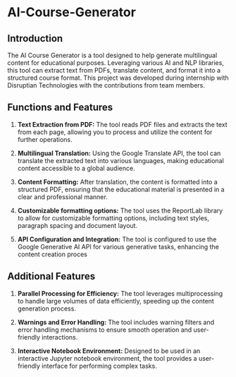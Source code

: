 # AI-Course-Generator

## Introduction

The AI Course Generator is a tool designed to help generate multilingual content for educational purposes. Leveraging various AI and NLP libraries, this tool can extract text from PDFs, translate content, and format it into a structured course format. This project was developed during internship with Disruptian Technologies with the contributions from team members.


## Functions and Features

1. **Text Extraction from PDF:** The tool reads PDF files and extracts the text from each page, allowing you to process and utilize the content for further operations.
   
2. **Multilingual Translation:** Using the Google Translate API, the tool can translate the extracted text into various languages, making educational content accessible to a global audience.

3. **Content Formatting:** After translation, the content is formatted into a structured PDF, ensuring that the educational material is presented in a clear and professional manner.

4. **Customizable formatting options:** The tool uses the ReportLab library to allow for customizable formatting options, including text styles, paragraph spacing and document layout.

5. **API Configuration and Integration:** The tool is configured to use the Google Generative AI API for various generative tasks, enhancing the content creation proces 


## Additional Features

1. **Parallel Processing for Efficiency:** The tool leverages multiprocessing to handle large volumes of data efficiently, speeding up the content generation process.

2. **Warnings and Error Handling:** The tool includes warning filters and error handling mechanisms to ensure smooth operation and user-friendly interactions.

3. **Interactive Notebook Environment:** Designed to be used in an interactive Jupyter notebook environment, the tool provides a user-friendly interface for performing complex tasks.
